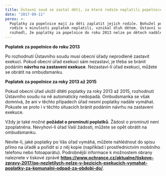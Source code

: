 ```yaml
---
title: Ústavní soud se zastal dětí, za které rodiče neplatili popelnice
date: "2017-09-11"
perex: >-
  Poplatky za popelnice mají za děti zaplatit jejich rodiče. Bohužel pokud
  rodiče v minulosti poplatek neplatili, vznikal dluh dětem. Ústavní soud nyní
  rozhodl, že poplatky za popelnice do roku 2013 nelze po dětech nadále vymáhat.
---
```


<p class="MsoNormal"><strong></strong></p><p class="MsoNormal"><strong>Poplatek za popelnice do roku 2013</strong><p class="MsoNormal">Po rozhodnutí Ústavního soudu musí obecní úřady neprodleně zastavit exekuci. Pokud obecní úřad exekuci sám nezastaví, je třeba se bránit podáním <strong>návrhu na zastavení exekuce</strong>. Nezastaví-li úřad exekuci, můžete se obrátit na ombudsmanku. </p><p class="MsoNormal"><strong>Poplatek za popelnice za roky 2013 až 2015</strong><p class="MsoNormal">Pokud obecní úřad uložil dítěti poplatky za roky 2013 až 2015, rozhodnutí Ústavního soudu na ně automaticky nedopadá. Ombudsmanka se však domnívá, že ani v těchto případech úřad nesmí poplatky nadále vymáhat. Pokuste se proto i v těchto situacích bránit podáním návrhu na zastavení exekuce. </p><p class="MsoNormal"></p><p class="MsoNormal">Vždy je také možné <strong>požádat o prominutí poplatků</strong>. Žádost o prominutí není zpoplatněna. Nevyhoví-li úřad Vaší žádosti, můžete se opět obrátit na ombudsmanku.</p><p>Nevíte-li, jaké poplatky po Vás úřad vymáhá, můžete nahlédnout do spisu přímo na úřadě a pořídit si z něj kopie (například i prostřednictvím mobilního telefonu nebo fotoaparátu). Podrobnější informace k možnostem obrany naleznete v tiskové zprávě <strong><a href="https://www.ochrance.cz/aktualne/tiskove-zpravy-2017/po-nezletilych-nelze-v-bezicich-exekucich-vymahat-poplatky-za-komunalni-odpad-za-obdobi-do/" target="_blank">https://www.ochrance.cz/aktualne/tiskove-zpravy-2017/po-nezletilych-nelze-v-bezicich-exekucich-vymahat-poplatky-za-komunalni-odpad-za-obdobi-do/</a></strong>.</p></p></p>
